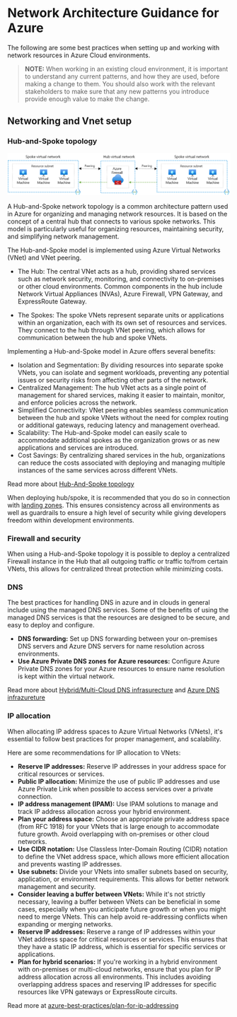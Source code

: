 # Network Architecture Guidance for Azure
The following are some best practices when setting up and working with network resources in Azure Cloud environments.

> **NOTE:** When working in an existing cloud environment, it is important to understand any current patterns, and how they are used, before making a change to them. You should also work with the relevant stakeholders to make sure that any new patterns you introduce provide enough value to make the change.

## Networking and Vnet setup

### Hub-and-Spoke topology

![image](images/spoke-spoke-routing.png)

A Hub-and-Spoke network topology is a common architecture pattern used in Azure for organizing and managing network resources. It is based on the concept of a central hub that connects to various spoke networks. This model is particularly useful for organizing resources, maintaining security, and simplifying network management.

The Hub-and-Spoke model is implemented using Azure Virtual Networks (VNet) and VNet peering.

* The Hub: The central VNet acts as a hub, providing shared services such as network security, monitoring, and connectivity to on-premises or other cloud environments. Common components in the hub include Network Virtual Appliances (NVAs), Azure Firewall, VPN Gateway, and ExpressRoute Gateway.

* The Spokes: The spoke VNets represent separate units or applications within an organization, each with its own set of resources and services. They connect to the hub through VNet peering, which allows for communication between the hub and spoke VNets.

Implementing a Hub-and-Spoke model in Azure offers several benefits:

* Isolation and Segmentation: By dividing resources into separate spoke VNets, you can isolate and segment workloads, preventing any potential issues or security risks from affecting other parts of the network.
* Centralized Management: The hub VNet acts as a single point of management for shared services, making it easier to maintain, monitor, and enforce policies across the network.
* Simplified Connectivity: VNet peering enables seamless communication between the hub and spoke VNets without the need for complex routing or additional gateways, reducing latency and management overhead.
* Scalability: The Hub-and-Spoke model can easily scale to accommodate additional spokes as the organization grows or as new applications and services are introduced.
* Cost Savings: By centralizing shared services in the hub, organizations can reduce the costs associated with deploying and managing multiple instances of the same services across different VNets.

Read more about [Hub-And-Spoke topology](https://learn.microsoft.com/en-us/azure/architecture/reference-architectures/hybrid-networking/hub-spoke?tabs=cli)

When deploying hub/spoke, it is recommended that you do so in connection with [landing zones](https://learn.microsoft.com/en-us/azure/cloud-adoption-framework/ready/landing-zone/). This ensures consistency across all environments as well as guardrails to ensure a high level of security while giving developers freedom within development environments.

### Firewall and security

When using a Hub-and-Spoke topology it is possible to deploy a centralized Firewall instance in the Hub that all outgoing traffic or traffic to/from certain VNets, this allows for centralized threat protection while minimizing costs.

### DNS

The best practices for handling DNS in azure and in clouds in general include using the managed DNS services. Some of the benefits of using the managed DNS services is that the resources are designed to be secure, and easy to deploy and configure.

* **DNS forwarding:** Set up DNS forwarding between your on-premises DNS servers and Azure DNS servers for name resolution across environments.
* **Use Azure Private DNS zones for Azure resources:** Configure Azure Private DNS zones for your Azure resources to ensure name resolution is kept within the virtual network.

Read more about [Hybrid/Multi-Cloud DNS infrasurecture](https://learn.microsoft.com/en-us/azure/architecture/hybrid/hybrid-dns-infra) and [Azure DNS infrazureture](https://learn.microsoft.com/en-us/azure/dns/)

### IP allocation

When allocating IP address spaces to Azure Virtual Networks (VNets), it's essential to follow best practices for proper management, and scalability. 

Here are some recommendations for IP allocation to VNets:

* **Reserve IP addresses:** Reserve IP addresses in your address space for critical resources or services.
* **Public IP allocation:** Minimize the use of public IP addresses and use Azure Private Link when possible to access services over a private connection.
* **IP address management (IPAM):** Use IPAM solutions to manage and track IP address allocation across your hybrid environment.
* **Plan your address space:** Choose an appropriate private address space (from RFC 1918) for your VNets that is large enough to accommodate future growth. Avoid overlapping with on-premises or other cloud networks.
* **Use CIDR notation:** Use Classless Inter-Domain Routing (CIDR) notation to define the VNet address space, which allows more efficient allocation and prevents wasting IP addresses.
* **Use subnets:** Divide your VNets into smaller subnets based on security, application, or environment requirements. This allows for better network management and security.
* **Consider leaving a buffer between VNets:** While it's not strictly necessary, leaving a buffer between VNets can be beneficial in some cases, especially when you anticipate future growth or when you might need to merge VNets. This can help avoid re-addressing conflicts when expanding or merging networks.
* **Reserve IP addresses:** Reserve a range of IP addresses within your VNet address space for critical resources or services. This ensures that they have a static IP address, which is essential for specific services or applications.
* **Plan for hybrid scenarios:** If you're working in a hybrid environment with on-premises or multi-cloud networks, ensure that you plan for IP address allocation across all environments. This includes avoiding overlapping address spaces and reserving IP addresses for specific resources like VPN gateways or ExpressRoute circuits.

Read more at [azure-best-practices/plan-for-ip-addressing](https://learn.microsoft.com/en-us/azure/cloud-adoption-framework/ready/azure-best-practices/plan-for-ip-addressing)